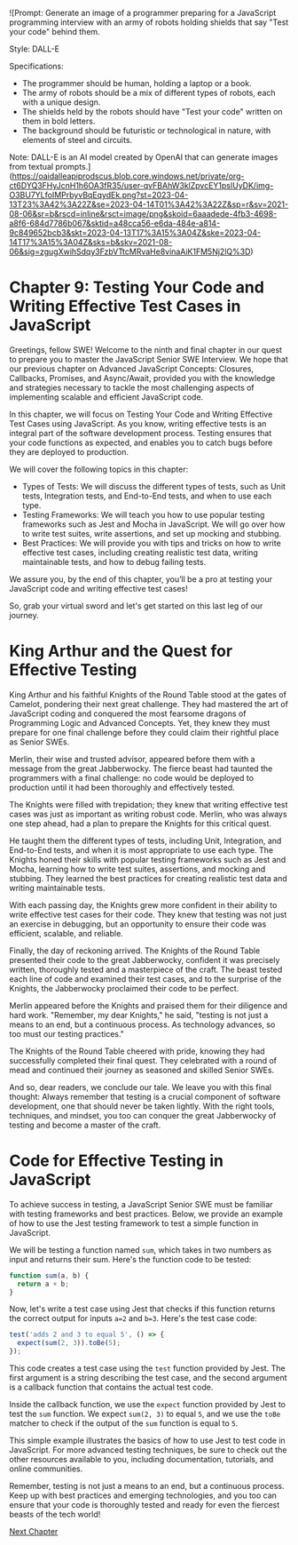![Prompt: Generate an image of a programmer preparing for a JavaScript programming interview with an army of robots holding shields that say "Test your code" behind them.
 
Style: DALL-E

Specifications:
- The programmer should be human, holding a laptop or a book.
- The army of robots should be a mix of different types of robots, each with a unique design.
- The shields held by the robots should have "Test your code" written on them in bold letters.
- The background should be futuristic or technological in nature, with elements of steel and circuits.

Note: DALL-E is an AI model created by OpenAI that can generate images from textual prompts.](https://oaidalleapiprodscus.blob.core.windows.net/private/org-ct6DYQ3FHyJcnH1h6OA3fR35/user-qvFBAhW3klZpvcEY1psIUyDK/img-O3BU7YLfoIMPrbyvBqEqydEk.png?st=2023-04-13T23%3A42%3A22Z&se=2023-04-14T01%3A42%3A22Z&sp=r&sv=2021-08-06&sr=b&rscd=inline&rsct=image/png&skoid=6aaadede-4fb3-4698-a8f6-684d7786b067&sktid=a48cca56-e6da-484e-a814-9c849652bcb3&skt=2023-04-13T17%3A15%3A04Z&ske=2023-04-14T17%3A15%3A04Z&sks=b&skv=2021-08-06&sig=zgugXwihSdqy3FzbVTtcMRvaHe8vinaAiK1FM5Nj2lQ%3D)


# Chapter 9: Testing Your Code and Writing Effective Test Cases in JavaScript

Greetings, fellow SWE! Welcome to the ninth and final chapter in our quest to prepare you to master the JavaScript Senior SWE Interview. We hope that our previous chapter on Advanced JavaScript Concepts: Closures, Callbacks, Promises, and Async/Await, provided you with the knowledge and strategies necessary to tackle the most challenging aspects of implementing scalable and efficient JavaScript code.

In this chapter, we will focus on Testing Your Code and Writing Effective Test Cases using JavaScript. As you know, writing effective tests is an integral part of the software development process. Testing ensures that your code functions as expected, and enables you to catch bugs before they are deployed to production. 

We will cover the following topics in this chapter:
- Types of Tests: We will discuss the different types of tests, such as Unit tests, Integration tests, and End-to-End tests, and when to use each type.
- Testing Frameworks: We will teach you how to use popular testing frameworks such as Jest and Mocha in JavaScript. We will go over how to write test suites, write assertions, and set up mocking and stubbing.
- Best Practices: We will provide you with tips and tricks on how to write effective test cases, including creating realistic test data, writing maintainable tests, and how to debug failing tests.

We assure you, by the end of this chapter, you’ll be a pro at testing your JavaScript code and writing effective test cases!

So, grab your virtual sword and let's get started on this last leg of our journey.
# King Arthur and the Quest for Effective Testing

King Arthur and his faithful Knights of the Round Table stood at the gates of Camelot, pondering their next great challenge. They had mastered the art of JavaScript coding and conquered the most fearsome dragons of Programming Logic and Advanced Concepts. Yet, they knew they must prepare for one final challenge before they could claim their rightful place as Senior SWEs.

Merlin, their wise and trusted advisor, appeared before them with a message from the great Jabberwocky. The fierce beast had taunted the programmers with a final challenge: no code would be deployed to production until it had been thoroughly and effectively tested.

The Knights were filled with trepidation; they knew that writing effective test cases was just as important as writing robust code. Merlin, who was always one step ahead, had a plan to prepare the Knights for this critical quest. 

He taught them the different types of tests, including Unit, Integration, and End-to-End tests, and when it is most appropriate to use each type. The Knights honed their skills with popular testing frameworks such as Jest and Mocha, learning how to write test suites, assertions, and mocking and stubbing. They learned the best practices for creating realistic test data and writing maintainable tests.

With each passing day, the Knights grew more confident in their ability to write effective test cases for their code. They knew that testing was not just an exercise in debugging, but an opportunity to ensure their code was efficient, scalable, and reliable.

Finally, the day of reckoning arrived. The Knights of the Round Table presented their code to the great Jabberwocky, confident it was precisely written, thoroughly tested and a masterpiece of the craft. The beast tested each line of code and examined their test cases, and to the surprise of the Knights, the Jabberwocky proclaimed their code to be perfect.

Merlin appeared before the Knights and praised them for their diligence and hard work. "Remember, my dear Knights," he said, "testing is not just a means to an end, but a continuous process. As technology advances, so too must our testing practices."

The Knights of the Round Table cheered with pride, knowing they had successfully completed their final quest. They celebrated with a round of mead and continued their journey as seasoned and skilled Senior SWEs. 

And so, dear readers, we conclude our tale. We leave you with this final thought: Always remember that testing is a crucial component of software development, one that should never be taken lightly. With the right tools, techniques, and mindset, you too can conquer the great Jabberwocky of testing and become a master of the craft.
# Code for Effective Testing in JavaScript

To achieve success in testing, a JavaScript Senior SWE must be familiar with testing frameworks and best practices. Below, we provide an example of how to use the Jest testing framework to test a simple function in JavaScript.

We will be testing a function named `sum`, which takes in two numbers as input and returns their sum. Here's the function code to be tested:

```javascript
function sum(a, b) {
  return a + b;
}
```

Now, let's write a test case using Jest that checks if this function returns the correct output for inputs `a=2` and `b=3`. Here's the test case code:

```javascript
test('adds 2 and 3 to equal 5', () => {
  expect(sum(2, 3)).toBe(5);
});
```

This code creates a test case using the `test` function provided by Jest. The first argument is a string describing the test case, and the second argument is a callback function that contains the actual test code. 

Inside the callback function, we use the `expect` function provided by Jest to test the `sum` function. We expect `sum(2, 3)` to equal `5`, and we use the `toBe` matcher to check if the output of the `sum` function is equal to `5`. 

This simple example illustrates the basics of how to use Jest to test code in JavaScript. For more advanced testing techniques, be sure to check out the other resources available to you, including documentation, tutorials, and online communities.

Remember, testing is not just a means to an end, but a continuous process. Keep up with best practices and emerging technologies, and you too can ensure that your code is thoroughly tested and ready for even the fiercest beasts of the tech world!


[Next Chapter](10_Chapter10.md)